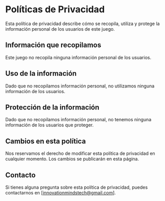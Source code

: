 # Políticas de Privacidad

Esta política de privacidad describe cómo se recopila, utiliza y protege la información personal de los usuarios de este juego.

## Información que recopilamos

Este juego no recopila ninguna información personal de los usuarios.

## Uso de la información

Dado que no recopilamos información personal, no utilizamos ninguna información de los usuarios.

## Protección de la información

Dado que no recopilamos información personal, no tenemos ninguna información de los usuarios que proteger.

## Cambios en esta política

Nos reservamos el derecho de modificar esta política de privacidad en cualquier momento. Los cambios se publicarán en esta página.

## Contacto

Si tienes alguna pregunta sobre esta política de privacidad, puedes contactarnos en [innovationmindstech@gmail.com].
